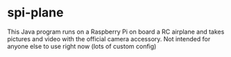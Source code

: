 spi-plane
=========
This Java program runs on a Raspberry Pi on board a RC airplane and takes pictures and video with the official camera accessory. Not intended for anyone else to use right now (lots of custom config)
